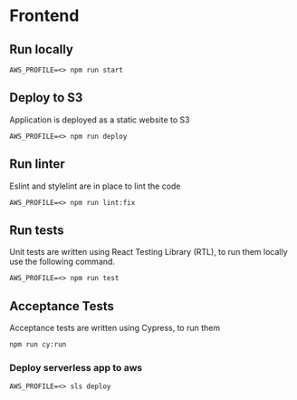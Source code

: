 # Frontend

## Run locally

```AWS_PROFILE=<> npm run start```

## Deploy to S3

Application is deployed as a static website to S3

```AWS_PROFILE=<> npm run deploy```

## Run linter

Eslint and stylelint are in place to lint the code

```AWS_PROFILE=<> npm run lint:fix```

## Run tests

Unit tests are written using React Testing Library (RTL), to run them locally use the following command.

```AWS_PROFILE=<> npm run test```

## Acceptance Tests

Acceptance tests are written using Cypress, to run them

```bash
npm run cy:run
```

### Deploy serverless app to aws

```AWS_PROFILE=<> sls deploy```
